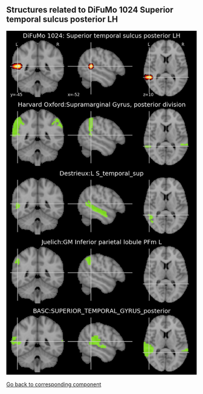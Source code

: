 


## Structures related to DiFuMo 1024 Superior temporal sulcus posterior LH

![314](314.jpg "Structures related to DiFuMo 1024 Superior temporal sulcus posterior LH")

[Go back to corresponding component](https://parietal-inria.github.io/DiFuMo/1024/html/314.html)